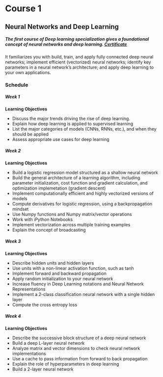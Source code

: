# Course 1
## Neural Networks and Deep Learning

##### The first course of Deep learning specialization gives a foundational concept of neural networks and deep learning. [Certificate](https://coursera.org/share/bee3ce545eefe6b076acacfbaec04cbf)

It familiarizes you with build, train, and apply fully connected deep neural networks; implement efficient (vectorized) neural networks; identify key parameters in a neural network’s architecture; and apply deep learning to your own applications.

### Schedule
##### Week 1
**Learning Objectives**
- Discuss the major trends driving the rise of deep learning.
- Explain how deep learning is applied to supervised learning
- List the major categories of models (CNNs, RNNs, etc.), and when they should be applied
- Assess appropriate use cases for deep learning

##### Week 2
**Learning Objectives**
- Build a logistic regression model structured as a shallow neural network
- Build the general architecture of a learning algorithm, including parameter initialization, cost function and gradient calculation, and optimization implemetation (gradient descent)
- Implement computationally efficient and highly vectorized versions of models
- Compute derivatives for logistic regression, using a backpropagation mindset
- Use Numpy functions and Numpy matrix/vector operations
- Work with iPython Notebooks
- Implement vectorization across multiple training examples
- Explain the concept of broadcasting

##### Week 3
**Learning Objectives**
- Describe hidden units and hidden layers
- Use units with a non-linear activation function, such as tanh
- Implement forward and backward propagation
- Apply random initialization to your neural network
- Increase fluency in Deep Learning notations and Neural Network Representations
- Implement a 2-class classification neural network with a single hidden layer
- Compute the cross entropy loss

##### Week 4
**Learning Objectives**
- Describe the successive block structure of a deep neural network
- Build a deep L-layer neural network
- Analyze matrix and vector dimensions to check neural network implementations
- Use a cache to pass information from forward to back propagation
- Explain the role of hyperparameters in deep learning
- Build a 2-layer neural network
